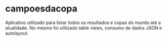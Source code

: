 # campoesdacopa
Aplicativo utilizado para listar todos os resultados e copas do mundo até a atualidade.
No mesmo foi utilizado table views, consumo de dados JSON e autolayout.
